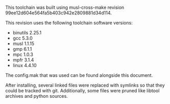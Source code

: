 This toolchain was built using musl-cross-make revision
99ee12d604e564fa5b403c942e2809881d34d114.

This revision uses the following toolchain software versions:

* binutils 2.25.1
* gcc 5.3.0
* musl 1.1.15
* gmp 6.1.1
* mpc 1.0.3
* mpfr 3.1.4
* linux 4.4.10

The config.mak that was used can be found alongside this document.

After installing, several linked files were replaced with symlinks so that they
could be tracked with git. Additionally, some files were pruned like libtool
archives and python sources.
